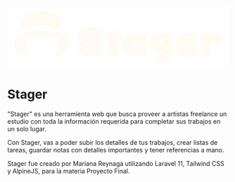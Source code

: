 
![Logo](/public/images/logo/logo_white.png)

<!-- <img src="/public/images/logo/stager_navbar_logo.png"> -->
# Stager

"Stager" es una herramienta web que busca proveer a artistas freelance un estudio con toda la información requerida para completar sus trabajos en un solo lugar.

Con Stager, vas a poder subir los detalles de tus trabajos, crear listas de tareas, guardar notas con detalles importantes y tener referencias a mano.

Stager fue creado por Mariana Reynaga utilizando Laravel 11, Tailwind CSS y AlpineJS, para la materia Proyecto Final.

